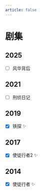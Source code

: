 ```yaml
---
article: false
---
```


# 剧集

## 2025

- [ ] 风华背后

## 2021

- [ ] 刑侦日记

## 2019

- [x] 铁探 ✨

## 2017

- [x] 使徒行者2 ✨

## 2014

- [x] 使徒行者 ✨